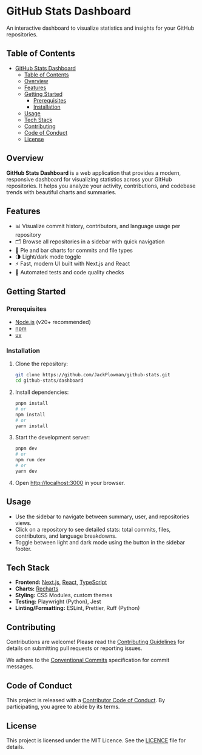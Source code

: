 # GitHub Stats Dashboard

An interactive dashboard to visualize statistics and insights for your GitHub repositories.

## Table of Contents

- [GitHub Stats Dashboard](#github-stats-dashboard)
  - [Table of Contents](#table-of-contents)
  - [Overview](#overview)
  - [Features](#features)
  - [Getting Started](#getting-started)
    - [Prerequisites](#prerequisites)
    - [Installation](#installation)
  - [Usage](#usage)
  - [Tech Stack](#tech-stack)
  - [Contributing](#contributing)
  - [Code of Conduct](#code-of-conduct)
  - [License](#license)

## Overview

**GitHub Stats Dashboard** is a web application that provides a modern, responsive dashboard for visualizing statistics across your GitHub repositories. It helps you analyze your activity, contributions, and codebase trends with beautiful charts and summaries.

## Features

- 📊 Visualize commit history, contributors, and language usage per repository
- 🗂️ Browse all repositories in a sidebar with quick navigation
- 🥧 Pie and bar charts for commits and file types
- 🌗 Light/dark mode toggle
- ⚡ Fast, modern UI built with Next.js and React
- 🧪 Automated tests and code quality checks

## Getting Started

### Prerequisites

- [Node.js](https://nodejs.org/) (v20+ recommended)
- [npm](https://www.npmjs.com/)
- [uv](https://github.com/astral-sh/uv)

### Installation

1. Clone the repository:

   ```sh
   git clone https://github.com/JackPlowman/github-stats.git
   cd github-stats/dashboard
   ```

2. Install dependencies:

   ```sh
   pnpm install
   # or
   npm install
   # or
   yarn install
   ```

3. Start the development server:

   ```sh
   pnpm dev
   # or
   npm run dev
   # or
   yarn dev
   ```

4. Open [http://localhost:3000](http://localhost:3000) in your browser.

## Usage

- Use the sidebar to navigate between summary, user, and repositories views.
- Click on a repository to see detailed stats: total commits, files, contributors, and language breakdowns.
- Toggle between light and dark mode using the button in the sidebar footer.

## Tech Stack

- **Frontend:** [Next.js](https://nextjs.org/), [React](https://react.dev/), [TypeScript](https://www.typescriptlang.org/)
- **Charts:** [Recharts](https://recharts.org/)
- **Styling:** CSS Modules, custom themes
- **Testing:** Playwright (Python), Jest
- **Linting/Formatting:** ESLint, Prettier, Ruff (Python)

## Contributing

Contributions are welcome! Please read the [Contributing Guidelines](./docs/CONTRIBUTING.md) for details on submitting pull requests or reporting issues.

We adhere to the [Conventional Commits](docs/CONVENTIONAL_COMMITS.md) specification for commit messages.

## Code of Conduct

This project is released with a [Contributor Code of Conduct](./docs/CODE_OF_CONDUCT.md). By participating, you agree to abide by its terms.

## License

This project is licensed under the MIT Licence. See the [LICENCE](./LICENCE) file for details.
